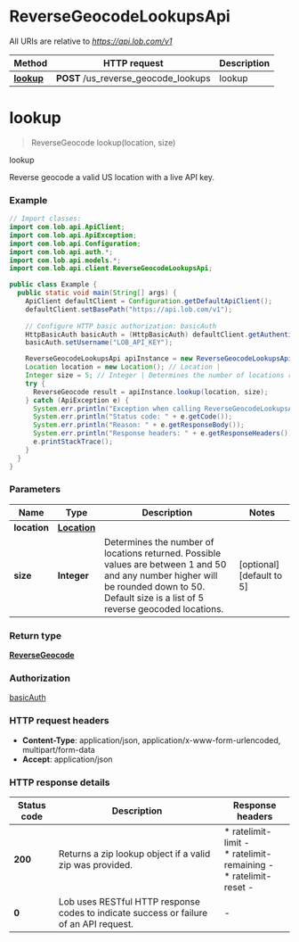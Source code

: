 # ReverseGeocodeLookupsApi

All URIs are relative to *https://api.lob.com/v1*

Method | HTTP request | Description
------------- | ------------- | -------------
[**lookup**](ReverseGeocodeLookupsApi.md#lookup) | **POST** /us_reverse_geocode_lookups | lookup


<a name="lookup"></a>
# **lookup**
> ReverseGeocode lookup(location, size)

lookup

Reverse geocode a valid US location with a live API key.

### Example
```java
// Import classes:
import com.lob.api.ApiClient;
import com.lob.api.ApiException;
import com.lob.api.Configuration;
import com.lob.api.auth.*;
import com.lob.api.models.*;
import com.lob.api.client.ReverseGeocodeLookupsApi;

public class Example {
  public static void main(String[] args) {
    ApiClient defaultClient = Configuration.getDefaultApiClient();
    defaultClient.setBasePath("https://api.lob.com/v1");
    
    // Configure HTTP basic authorization: basicAuth
    HttpBasicAuth basicAuth = (HttpBasicAuth) defaultClient.getAuthentication("basicAuth");
    basicAuth.setUsername("LOB_API_KEY");

    ReverseGeocodeLookupsApi apiInstance = new ReverseGeocodeLookupsApi(defaultClient);
    Location location = new Location(); // Location | 
    Integer size = 5; // Integer | Determines the number of locations returned. Possible values are between 1 and 50 and any number higher will be rounded down to 50. Default size is a list of 5 reverse geocoded locations.
    try {
      ReverseGeocode result = apiInstance.lookup(location, size);
    } catch (ApiException e) {
      System.err.println("Exception when calling ReverseGeocodeLookupsApi#lookup");
      System.err.println("Status code: " + e.getCode());
      System.err.println("Reason: " + e.getResponseBody());
      System.err.println("Response headers: " + e.getResponseHeaders());
      e.printStackTrace();
    }
  }
}
```

### Parameters

Name | Type | Description  | Notes
------------- | ------------- | ------------- | -------------
 **location** | [**Location**](Location.md)|  |
 **size** | **Integer**| Determines the number of locations returned. Possible values are between 1 and 50 and any number higher will be rounded down to 50. Default size is a list of 5 reverse geocoded locations. | [optional] [default to 5]

### Return type

[**ReverseGeocode**](ReverseGeocode.md)

### Authorization

[basicAuth](../README.md#basicAuth)

### HTTP request headers

 - **Content-Type**: application/json, application/x-www-form-urlencoded, multipart/form-data
 - **Accept**: application/json

### HTTP response details
| Status code | Description | Response headers |
|-------------|-------------|------------------|
**200** | Returns a zip lookup object if a valid zip was provided. |  * ratelimit-limit -  <br>  * ratelimit-remaining -  <br>  * ratelimit-reset -  <br>  |
**0** | Lob uses RESTful HTTP response codes to indicate success or failure of an API request. |  -  |

